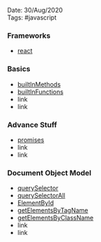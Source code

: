 Date: 30/Aug/2020  
Tags: #javascript

### Frameworks
- [react](react.md)

### Basics

- [builtInMethods](builtInMethods.md)
- [builtInFunctions](builtInFunctions.md)
- link
- link

### Advance Stuff

- [promises](promises.md)
- link
- link

### Document Object Model

- [querySelector](querySelector.md)
- [querySelectorAll](querySelectorAll.md)
- [ElementById](ElementById.md)
- [getElementsByTagName](getElementsByTagName.md)
- [getElementsByClassName](getElementsByClassName.md)
- link
- link
